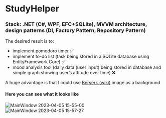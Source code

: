 
# StudyHelper

### Stack: .NET (C#, WPF, EFC+SQLite), MVVM architecture, design patterns (DI, Factory Pattern, Repository Pattern)


The desired result is to:
-  implement pomodoro timer ✅
- implement to-do list (task being stored in a SQLite database using EntityFramework Core) ✅
- mood analysis tool (daily data (user input) being stored in database and simple graph showing user’s attitude over time) ❌

A huge advantage is that I could use <a href="https://en.wikipedia.org/wiki/Berserk_(manga)">Berserk (wiki)</a> image as a background 

#### Here you can see what it looks like 
![MainWindow 2023-04-05 15-55-00](https://user-images.githubusercontent.com/76266906/230103656-6ed48d45-2861-4aa6-8ef1-b979f37aa725.gif)
![MainWindow 2023-04-05 15-57-27](https://user-images.githubusercontent.com/76266906/230103690-0a14e2f4-b21e-4c97-9565-576a59489472.gif)

